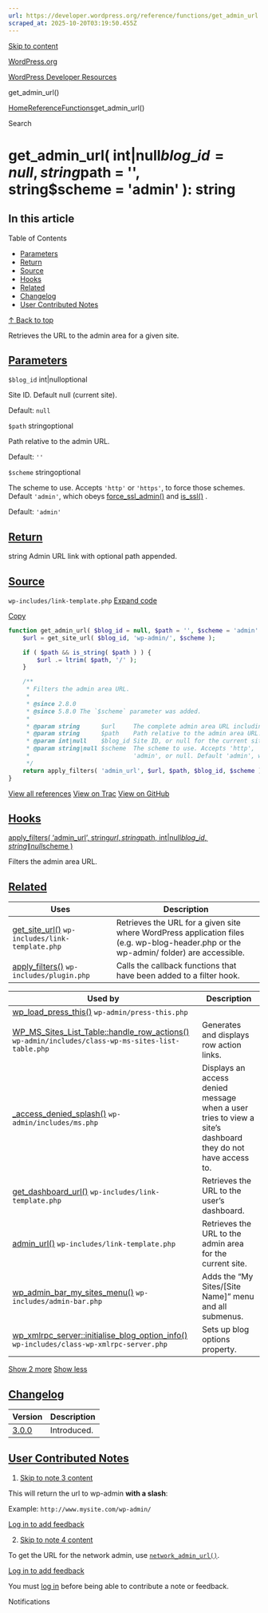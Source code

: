 ```yaml
---
url: https://developer.wordpress.org/reference/functions/get_admin_url
scraped_at: 2025-10-20T03:19:50.455Z
---
```


[Skip to content](https://developer.wordpress.org/reference/functions/get_admin_url/#wp--skip-link--target)

[WordPress.org](https://wordpress.org/)

[WordPress Developer Resources](https://developer.wordpress.org/)

get\_admin\_url()


[Home](https://developer.wordpress.org/)[Reference](https://developer.wordpress.org/reference/)[Functions](https://developer.wordpress.org/reference/functions/)get\_admin\_url()

Search

# get\_admin\_url( int\|null$blog\_id = null, string$path = '', string$scheme = 'admin' ): string

## In this article

Table of Contents

- [Parameters](https://developer.wordpress.org/reference/functions/get_admin_url/#parameters)
- [Return](https://developer.wordpress.org/reference/functions/get_admin_url/#return)
- [Source](https://developer.wordpress.org/reference/functions/get_admin_url/#source)
- [Hooks](https://developer.wordpress.org/reference/functions/get_admin_url/#hooks)
- [Related](https://developer.wordpress.org/reference/functions/get_admin_url/#related)
- [Changelog](https://developer.wordpress.org/reference/functions/get_admin_url/#changelog)
- [User Contributed Notes](https://developer.wordpress.org/reference/functions/get_admin_url/#user-contributed-notes)

[↑ Back to top](https://developer.wordpress.org/reference/functions/get_admin_url/#wp--skip-link--target)

Retrieves the URL to the admin area for a given site.

## [Parameters](https://developer.wordpress.org/reference/functions/get_admin_url/\#parameters)

`$blog_id` int\|nulloptional

Site ID. Default null (current site).

Default: `null`

`$path` stringoptional

Path relative to the admin URL.

Default: `''`

`$scheme` stringoptional

The scheme to use. Accepts `'http'` or `'https'`, to force those schemes. Default `'admin'`, which obeys [force\_ssl\_admin()](https://developer.wordpress.org/reference/functions/force_ssl_admin/) and [is\_ssl()](https://developer.wordpress.org/reference/functions/is_ssl/) .

Default: `'admin'`

## [Return](https://developer.wordpress.org/reference/functions/get_admin_url/\#return)

string Admin URL link with optional path appended.

## [Source](https://developer.wordpress.org/reference/functions/get_admin_url/\#source)

`wp-includes/link-template.php`
[Expand code](https://developer.wordpress.org/reference/functions/get_admin_url/#)

[Copy](https://developer.wordpress.org/reference/functions/get_admin_url/#)

```php
function get_admin_url( $blog_id = null, $path = '', $scheme = 'admin' ) {
	$url = get_site_url( $blog_id, 'wp-admin/', $scheme );

	if ( $path && is_string( $path ) ) {
		$url .= ltrim( $path, '/' );
	}

	/**
	 * Filters the admin area URL.
	 *
	 * @since 2.8.0
	 * @since 5.8.0 The `$scheme` parameter was added.
	 *
	 * @param string      $url     The complete admin area URL including scheme and path.
	 * @param string      $path    Path relative to the admin area URL. Blank string if no path is specified.
	 * @param int|null    $blog_id Site ID, or null for the current site.
	 * @param string|null $scheme  The scheme to use. Accepts 'http', 'https',
	 *                             'admin', or null. Default 'admin', which obeys force_ssl_admin() and is_ssl().
	 */
	return apply_filters( 'admin_url', $url, $path, $blog_id, $scheme );
}

```

[View all references](https://developer.wordpress.org/reference/files/wp-includes/link-template.php/) [View on Trac](https://core.trac.wordpress.org/browser/tags/6.8.3/src/wp-includes/link-template.php#L3580) [View on GitHub](https://github.com/WordPress/wordpress-develop/blob/6.8.3/src/wp-includes/link-template.php#L3580-L3600)

## [Hooks](https://developer.wordpress.org/reference/functions/get_admin_url/\#hooks)

[apply\_filters( ‘admin\_url’, string$url, string$path, int\|null$blog\_id, string\|null$scheme )](https://developer.wordpress.org/reference/hooks/admin_url/)

Filters the admin area URL.

## [Related](https://developer.wordpress.org/reference/functions/get_admin_url/\#related)

| Uses | Description |
| --- | --- |
| [get\_site\_url()](https://developer.wordpress.org/reference/functions/get_site_url/) `wp-includes/link-template.php` | Retrieves the URL for a given site where WordPress application files (e.g. wp-blog-header.php or the wp-admin/ folder) are accessible. |
| [apply\_filters()](https://developer.wordpress.org/reference/functions/apply_filters/) `wp-includes/plugin.php` | Calls the callback functions that have been added to a filter hook. |

| Used by | Description |
| --- | --- |
| [wp\_load\_press\_this()](https://developer.wordpress.org/reference/functions/wp_load_press_this/) `wp-admin/press-this.php` |  |
| [WP\_MS\_Sites\_List\_Table::handle\_row\_actions()](https://developer.wordpress.org/reference/classes/wp_ms_sites_list_table/handle_row_actions/) `wp-admin/includes/class-wp-ms-sites-list-table.php` | Generates and displays row action links. |
| [\_access\_denied\_splash()](https://developer.wordpress.org/reference/functions/_access_denied_splash/) `wp-admin/includes/ms.php` | Displays an access denied message when a user tries to view a site’s dashboard they do not have access to. |
| [get\_dashboard\_url()](https://developer.wordpress.org/reference/functions/get_dashboard_url/) `wp-includes/link-template.php` | Retrieves the URL to the user’s dashboard. |
| [admin\_url()](https://developer.wordpress.org/reference/functions/admin_url/) `wp-includes/link-template.php` | Retrieves the URL to the admin area for the current site. |
| [wp\_admin\_bar\_my\_sites\_menu()](https://developer.wordpress.org/reference/functions/wp_admin_bar_my_sites_menu/) `wp-includes/admin-bar.php` | Adds the “My Sites/\[Site Name\]” menu and all submenus. |
| [wp\_xmlrpc\_server::initialise\_blog\_option\_info()](https://developer.wordpress.org/reference/classes/wp_xmlrpc_server/initialise_blog_option_info/) `wp-includes/class-wp-xmlrpc-server.php` | Sets up blog options property. |

[Show 2 more](https://developer.wordpress.org/reference/functions/get_admin_url/#) [Show less](https://developer.wordpress.org/reference/functions/get_admin_url/#)

## [Changelog](https://developer.wordpress.org/reference/functions/get_admin_url/\#changelog)

| Version | Description |
| --- | --- |
| [3.0.0](https://developer.wordpress.org/reference/since/3.0.0/) | Introduced. |

## [User Contributed Notes](https://developer.wordpress.org/reference/functions/get_admin_url/\#user-contributed-notes)

1. [Skip to note 3 content](https://developer.wordpress.org/reference/functions/get_admin_url/#comment-content-877)



This will return the url to wp-admin **with a slash**:



Example: `http://www.mysite.com/wp-admin/`





[Log in to add feedback](https://login.wordpress.org/?redirect_to=https%3A%2F%2Fdeveloper.wordpress.org%2Freference%2Ffunctions%2Fget_admin_url%2F%3Freplytocom%3D877%23feedback-editor-877)

2. [Skip to note 4 content](https://developer.wordpress.org/reference/functions/get_admin_url/#comment-content-5700)



To get the URL for the network admin, use [`network_admin_url()`](https://developer.wordpress.org/reference/functions/network_admin_url/).





[Log in to add feedback](https://login.wordpress.org/?redirect_to=https%3A%2F%2Fdeveloper.wordpress.org%2Freference%2Ffunctions%2Fget_admin_url%2F%3Freplytocom%3D5700%23feedback-editor-5700)


You must [log in](https://login.wordpress.org/?redirect_to=https%3A%2F%2Fdeveloper.wordpress.org%2Freference%2Ffunctions%2Fget_admin_url%2F) before being able to contribute a note or feedback.

Notifications